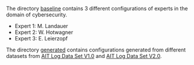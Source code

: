 The directory [baseline](baseline) contains 3 different configurations of experts in the domain of cybersecurity.

- Expert 1: M. Landauer
- Expert 2: W. Hotwagner
- Expert 3: E. Leierzopf

The directory [generated](generated) contains configurations generated from different datasets from [AIT Log Data Set V1.0](https://zenodo.org/records/4264796) and [AIT Log Data Set V2.0](https://zenodo.org/records/5789064).